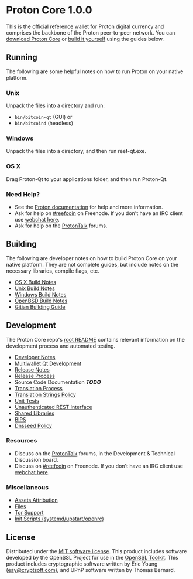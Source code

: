 Proton Core 1.0.0
=====================

This is the official reference wallet for Proton digital currency and comprises the backbone of the Proton peer-to-peer network. You can [download Proton Core](https://reefcoin.io) or [build it yourself](#building) using the guides below.

Running
---------------------
The following are some helpful notes on how to run Proton on your native platform.

### Unix

Unpack the files into a directory and run:

- `bin/bitcoin-qt` (GUI) or
- `bin/bitcoind` (headless)

### Windows

Unpack the files into a directory, and then run reef-qt.exe.

### OS X

Drag Proton-Qt to your applications folder, and then run Proton-Qt.

### Need Help?

* See the [Proton documentation](https://reefcoin.atlassian.net/wiki/display/DOC)
for help and more information.
* Ask for help on [#reefcoin](http://webchat.freenode.net?channels=reefcoin) on Freenode. If you don't have an IRC client use [webchat here](http://webchat.freenode.net?channels=reefcoin).
* Ask for help on the [ProtonTalk](https://reeftalk.org/) forums.

Building
---------------------
The following are developer notes on how to build Proton Core on your native platform. They are not complete guides, but include notes on the necessary libraries, compile flags, etc.

- [OS X Build Notes](build-osx.md)
- [Unix Build Notes](build-unix.md)
- [Windows Build Notes](build-windows.md)
- [OpenBSD Build Notes](build-openbsd.md)
- [Gitian Building Guide](gitian-building.md)

Development
---------------------
The Proton Core repo's [root README](/README.md) contains relevant information on the development process and automated testing.

- [Developer Notes](developer-notes.md)
- [Multiwallet Qt Development](multiwallet-qt.md)
- [Release Notes](release-notes.md)
- [Release Process](release-process.md)
- Source Code Documentation ***TODO***
- [Translation Process](translation_process.md)
- [Translation Strings Policy](translation_strings_policy.md)
- [Unit Tests](unit-tests.md)
- [Unauthenticated REST Interface](REST-interface.md)
- [Shared Libraries](shared-libraries.md)
- [BIPS](bips.md)
- [Dnsseed Policy](dnsseed-policy.md)

### Resources
* Discuss on the [ProtonTalk](https://reeftalk.org/) forums, in the Development & Technical Discussion board.
* Discuss on [#reefcoin](http://webchat.freenode.net/?channels=reefcoin) on Freenode. If you don't have an IRC client use [webchat here](http://webchat.freenode.net/?channels=reefcoin).

### Miscellaneous
- [Assets Attribution](assets-attribution.md)
- [Files](files.md)
- [Tor Support](tor.md)
- [Init Scripts (systemd/upstart/openrc)](init.md)

License
---------------------
Distributed under the [MIT software license](http://www.opensource.org/licenses/mit-license.php).
This product includes software developed by the OpenSSL Project for use in the [OpenSSL Toolkit](https://www.openssl.org/). This product includes
cryptographic software written by Eric Young ([eay@cryptsoft.com](mailto:eay@cryptsoft.com)), and UPnP software written by Thomas Bernard.
